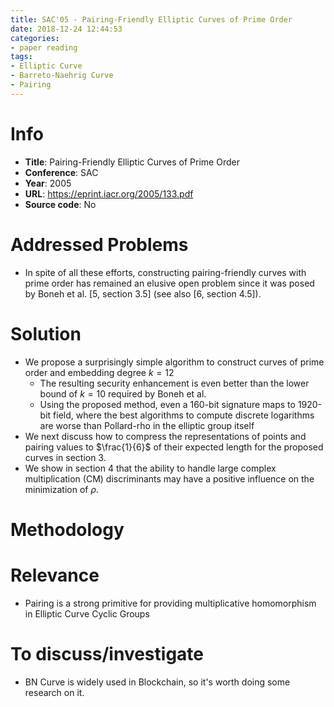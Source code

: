 ```yaml
---
title: SAC'05 - Pairing-Friendly Elliptic Curves of Prime Order
date: 2018-12-24 12:44:53
categories:
- paper reading
tags:
- Elliptic Curve
- Barreto-Naehrig Curve
- Pairing
---
```



# Info

- **Title**: Pairing-Friendly Elliptic Curves of Prime Order
- **Conference**: SAC
- **Year**: 2005
- **URL**: https://eprint.iacr.org/2005/133.pdf
- **Source code**: No

# Addressed Problems

- In spite of all these efforts, constructing pairing-friendly curves with prime
order has remained an elusive open problem since it was posed by Boneh et
al. [5, section 3.5] (see also [6, section 4.5]).

# Solution

- We propose a surprisingly simple algorithm to construct curves of prime order and embedding degree $k = 12$
  - The resulting security enhancement is even better than the lower bound of $k = 10$ required by Boneh et al.
  - Using the proposed method, even a 160-bit signature maps to 1920-bit field, where the best algorithms to compute discrete logarithms are worse than Pollard-rho in the elliptic group itself
- We next discuss how to compress the representations of points and pairing values to $\frac{1}{6}$ of their expected length for the proposed curves in section 3.
- We show in section 4 that the ability to handle large complex multiplication (CM) discriminants may have a positive influence on the minimization of $\rho$. 

# Methodology



# Relevance

- Pairing is a strong primitive for providing multiplicative homomorphism in Elliptic Curve Cyclic Groups

# To discuss/investigate

- BN Curve is widely used in Blockchain, so it's worth doing some research on it.